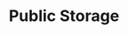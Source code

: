 ---
title: "Public Storage"
url: /virginia-beach/public-storage-providence-road/
shop: storage rental
---